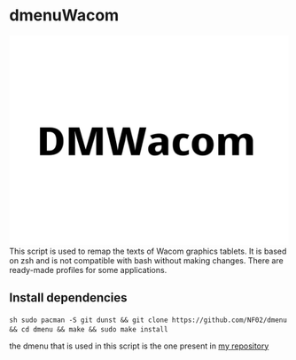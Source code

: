 # dmenuWacom
<img src="dmenuWacom.png">
This script is used to remap the texts of Wacom graphics tablets. It is based on zsh and is not compatible with bash without making changes.
There are ready-made profiles for some applications.

## Install dependencies

`` sh
sudo pacman -S git dunst && git clone https://github.com/NF02/dmenu && cd dmenu && make && sudo make install
``

the dmenu that is used in this script is the one present in <a href="https://github.com/NF02/dmenu">my repository</a>
